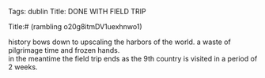 Tags: dublin
Title: DONE WITH FIELD TRIP
  
Title:# (rambling o20g8itmDV1uexhnwo1)  
  
history bows down to upscaling the harbors of the world. a waste of pilgrimage time and frozen hands.  
in the meantime the field trip ends as the 9th country is visited in a period of 2 weeks.